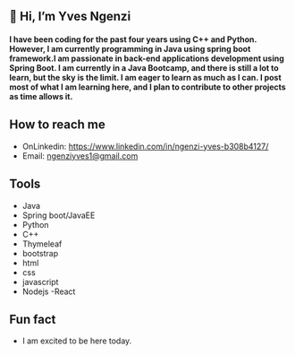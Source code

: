 ## 👋  Hi, I’m Yves Ngenzi

#### I have been coding for the past four years using C++ and Python. However, I am currently programming in Java using spring boot framework.I am passionate in back-end applications development using Spring Boot. I am currently in a Java Bootcamp, and there is still a lot to learn, but the sky is the limit. I am eager to learn as much as I can. I post most of what I am learning here, and I plan to contribute to other projects as time allows it.

## How to reach me

- OnLinkedin:  https://www.linkedin.com/in/ngenzi-yves-b308b4127/
- Email: ngenziyves1@gmail.com

## Tools
- Java
- Spring boot/JavaEE
- Python
- C++
- Thymeleaf
- bootstrap
- html
- css
- javascript
- Nodejs
-React

## Fun fact  
- I am excited to be here today. 

<!---
Yxn16a/Yxn16a is a ✨ special ✨ repository because its `README.md` (this file) appears on your GitHub profile.
You can click the Preview link to take a look at your changes.
--->

